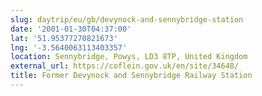 ```yaml
---
slug: daytrip/eu/gb/devynock-and-sennybridge-station
date: '2001-01-30T04:37:00'
lat: '51.95377270821673'
lng: '-3.5640063113403357'
location: Sennybridge, Powys, LD3 8TP, United Kingdom
external_url: https://coflein.gov.uk/en/site/34648/
title: Former Devynock and Sennybridge Railway Station
---
```



